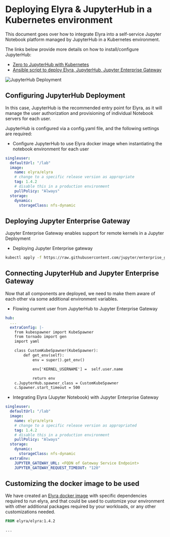 <!--
{% comment %}
Copyright 2018-2020 IBM Corporation

Licensed under the Apache License, Version 2.0 (the "License");
you may not use this file except in compliance with the License.
You may obtain a copy of the License at

http://www.apache.org/licenses/LICENSE-2.0

Unless required by applicable law or agreed to in writing, software
distributed under the License is distributed on an "AS IS" BASIS,
WITHOUT WARRANTIES OR CONDITIONS OF ANY KIND, either express or implied.
See the License for the specific language governing permissions and
limitations under the License.
{% endcomment %}
-->

# Deploying Elyra & JupyterHub in a Kubernetes environment

This document goes over how to integrate Elyra into a self-service Jupyter Notebook platform
managed by JupyterHub in a Kubernetes environment.

The links below provide more details on how to install/configure JupyterHub:
 - [Zero to JupyterHub with Kubernetes](https://zero-to-jupyterhub.readthedocs.io/en/latest/index.html)
 - [Ansible script to deploy Elyra, JupyterHub, Jupyter Enterprise Gateway](https://github.com/lresende/ansible-kubernetes-cluster)

![JupyterHub Deployment](https://raw.githubusercontent.com/lresende/ansible-kubernetes-cluster/master/docs/images/elyra-deployment-diagram.png)

## Configuring JupyterHub Deployment

In this case, JupyterHub is the recommended entry point for Elyra, as it will manage the user
authorization and provisioning of individual Notebook servers for each user.

JupyterHub is configured via a config.yaml file, and the following settings are required:

 * Configure JupyterHub to use Elyra docker image when instantiating the notebook environment for each user

```yaml
singleuser:
  defaultUrl: "/lab"
  image:
    name: elyra/elyra
    # change to a specific release version as appropriate
    tag: 1.4.2
    # disable this in a production environment
    pullPolicy: "Always"
  storage:
    dynamic:
      storageClass: nfs-dynamic
```

## Deploying Jupyter Enterprise Gateway

Jupyter Enterprise Gateway enables support for remote kernels in a Jupyter Deployment

 * Deploying Jupyter Enterprise gateway

```bash
kubectl apply -f https://raw.githubusercontent.com/jupyter/enterprise_gateway/v2.1.1/etc/kubernetes/enterprise-gateway.yaml
```

## Connecting JupyterHub and Jupyter Enterprise Gateway

Now that all components are deployed, we need to make them aware of each other via some
additional environment variables.

 * Flowing current user from JupyterHub to Jupyter Enterprise Gateway

```yaml
hub:
  ...
  extraConfig: |-
    from kubespawner import KubeSpawner
    from tornado import gen
    import yaml

    class CustomKubeSpawner(KubeSpawner):
        def get_env(self):
            env = super().get_env()

            env['KERNEL_USERNAME'] =  self.user.name

            return env
    c.JupyterHub.spawner_class = CustomKubeSpawner
    c.Spawner.start_timeout = 500
```

  * Integrating Elyra (Jupyter Notebook) with Jupyter Enterprise Gateway

```yaml
singleuser:
  defaultUrl: "/lab"
  image:
    name: elyra/elyra
    # change to a specific release version as appropriated
    tag: 1.4.2
    # disable this in a production environment
    pullPolicy: "Always"
  storage:
    dynamic:
      storageClass: nfs-dynamic
  extraEnv:
    JUPYTER_GATEWAY_URL: <FQDN of Gateway Service Endpoint>
    JUPYTER_GATEWAY_REQUEST_TIMEOUT: "120"
```

## Customizing the docker image to be used

We have created an [Elyra docker image](https://hub.docker.com/r/elyra/elyra) with specific dependencies
required to run elyra, and that could be used to customize your environment with other additional
packages required by your workloads, or any other customizations needed.

```dockerfile
FROM elyra/elyra:1.4.2

...


```
